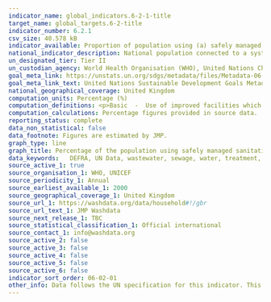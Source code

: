 ```yaml
---
indicator_name: global_indicators.6-2-1-title
target_name: global_targets.6-2-title
indicator_number: 6.2.1
csv_size: 40.578 kB
indicator_available: Proportion of population using (a) safely managed sanitation services
national_indicator_description: National population connected to a systems of conduits which collects and conducts urban wastewater. Collecting systems are often operated by public authorities or semi-public associations.
un_designated_tier: Tier II
un_custodian_agency: World Health Organisation (WHO), United Nations Children's Fund (UNICEFF)
goal_meta_link: https://unstats.un.org/sdgs/metadata/files/Metadata-06-02-01.pdf
goal_meta_link_text: United Nations Sustainable Development Goals Metadata (PDF 271 KB)
national_geographical_coverage: United Kingdom 
computation_units: Percentage (%)
computation_definitions: <p>Basic  -  Use of improved facilities which are not shared with other households. <p>
computation_calculations: Percentage figures provided in source data.
reporting_status: complete
data_non_statistical: false
data_footnote: Figures are estimated by JMP.
graph_type: line
graph_title: Percentage of the population using safely managed sanitation services
data_keywords:   DEFRA, UN Data, wastewater, sewage, water, treatment, environment
source_active_1: true
source_organisation_1: WHO, UNICEF
source_periodicity_1: Annual
source_earliest_available_1: 2000
source_geographical_coverage_1: United Kingdom 
source_url_1: https://washdata.org/data/household#!/gbr
source_url_text_1: JMP Washdata
source_next_release_1: TBC
source_statistical_classification_1: Official international
source_contact_1: info@washdata.org
source_active_2: false
source_active_3: false
source_active_4: false
source_active_5: false
source_active_6: false
indicator_sort_order: 06-02-01
other_info: Data follows the UN specification for this indicator. This indicator has been identified in collaboration with topic experts.
---
```

